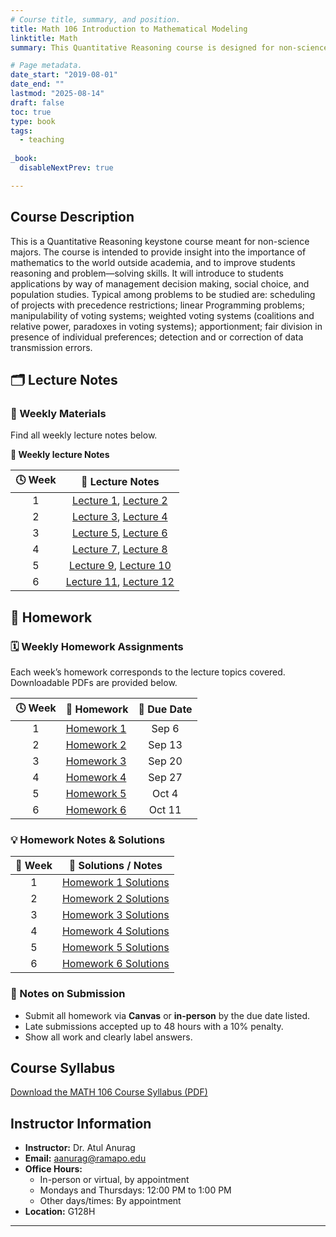 ```yaml
---
# Course title, summary, and position.
title: Math 106 Introduction to Mathematical Modeling
linktitle: Math
summary: This Quantitative Reasoning course is designed for non-science majors who want to see how math connects to everyday life. You’ll build problem-solving and reasoning skills by exploring real-world applications in areas like business decisions, voting systems, and population studies. Topics include project scheduling, linear programming, how voting systems can be fair (or not), ways to divide resources fairly, and how to detect or fix data errors. By the end of the course, you’ll see how math helps explain and solve real problems in the world around you.

# Page metadata.
date_start: "2019-08-01"
date_end: ""
lastmod: "2025-08-14"
draft: false
toc: true
type: book
tags: 
  - teaching
  
_book:
  disableNextPrev: true

---
```


## Course Description
This is a Quantitative Reasoning keystone course meant for non-science majors. The course is intended to provide insight into the importance of mathematics to the world outside academia, and to improve students reasoning and problem—solving skills. It will introduce to students applications by way of management decision making, social choice, and population studies. Typical among problems to be studied are: scheduling of projects with precedence restrictions; linear Programming problems; manipulability of voting systems; weighted voting systems (coalitions and relative power, paradoxes in voting systems); apportionment; fair division in presence of individual preferences; detection and or
correction of data transmission errors.

## 🗂 Lecture Notes

### 📅 Weekly Materials
Find all weekly lecture notes below.

<b>📘 Weekly lecture Notes</b>


| 🕓 **Week** | 📘 **Lecture Notes** |
|:-----------:|:-------------------:|
| 1 | [Lecture 1](week1/math_106_lecture_1.pdf), [Lecture 2](week1/math_106_lecture_2.pdf) |
| 2 | [Lecture 3](week2/math_106_lecture_3.pdf), [Lecture 4](week2/math_106_lecture_4.pdf) |
| 3 | [Lecture 5](week3/math_106_lecture_5.pdf), [Lecture 6](week3/math_106_lecture_6.pdf) |
| 4 | [Lecture 7](week4/math_106_lecture_7.pdf), [Lecture 8](week4/math_106_lecture_8.pdf) |
| 5 | [Lecture 9](week5/math_106_lecture_9.pdf), [Lecture 10](week5/math_106_lecture_10.pdf) |
| 6 | [Lecture 11](week6/math_106_lecture_11.pdf), [Lecture 12](week6/math_106_lecture_12.pdf) |


## 🧮 Homework

### 🗓 Weekly Homework Assignments

Each week’s homework corresponds to the lecture topics covered. Downloadable PDFs are provided below.

| 🕓 **Week** | 🧾 **Homework** | 📅 **Due Date** |
|:-----------:|:----------------|:---------------:|
| 1 | [Homework 1](week1/homework_1.pdf) | Sep 6 |
| 2 | [Homework 2](week2/homework_2.pdf) | Sep 13 |
| 3 | [Homework 3](week3/homework_3.pdf) | Sep 20 |
| 4 | [Homework 4](week4/homework_4.pdf) | Sep 27 |
| 5 | [Homework 5](week5/homework_5.pdf) | Oct 4 |
| 6 | [Homework 6](week6/homework_6.pdf) | Oct 11 |

### 💡 Homework Notes & Solutions

| 📘 **Week** | 🧩 **Solutions / Notes** |
|:-----------:|:------------------------:|
| 1 | [Homework 1 Solutions](week1/homework_1_solutions.pdf) |
| 2 | [Homework 2 Solutions](week2/homework_2_solutions.pdf) |
| 3 | [Homework 3 Solutions](week3/homework_3_solutions.pdf) |
| 4 | [Homework 4 Solutions](week4/homework_4_solutions.pdf) |
| 5 | [Homework 5 Solutions](week5/homework_5_solutions.pdf) |
| 6 | [Homework 6 Solutions](week6/homework_6_solutions.pdf) |

### 🧭 Notes on Submission
- Submit all homework via **Canvas** or **in-person** by the due date listed.  
- Late submissions accepted up to 48 hours with a 10% penalty.  
- Show all work and clearly label answers.  

## Course Syllabus

[Download the MATH 106 Course Syllabus (PDF)](week1/MATH106-syllabus.pdf)

## Instructor Information

- **Instructor:** Dr. Atul Anurag  
- **Email:** [aanurag@ramapo.edu](mailto:aanurag@ramapo.edu)  
- **Office Hours:**  
  - In-person or virtual, by appointment  
  - Mondays and Thursdays: 12:00 PM to 1:00 PM  
  - Other days/times: By appointment  
- **Location:** G128H


---
